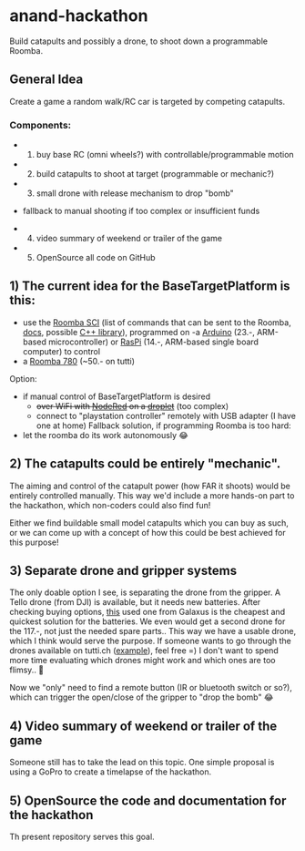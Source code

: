 # anand-hackathon
Build catapults and possibly a drone, to shoot down a programmable Roomba.

## General Idea
Create a game a random walk/RC car is targeted by competing catapults.

### Components:
- 1. buy base RC (omni wheels?) with controllable/programmable motion
- 2. build catapults to shoot at target (programmable or mechanic?)
- 3. small drone with release mechanism to drop "bomb"
- fallback to manual shooting if too complex or insufficient funds

- 4. video summary of weekend or trailer of the game
- 5. OpenSource all code on GitHub
 
## 1) The current idea for the BaseTargetPlatform is this:
- use the [Roomba SCI](http://www.robotappstore.com/Knowledge-Base/1-Introduction-to-Roomba-Programming/15.html) (list of commands that can be sent to the Roomba, [docs](https://www.usna.edu/Users/weaprcon/esposito/_files/roomba.matlab/Roomba_SCI.pdf), possible [C++ library](https://github.com/steventwheeler/libroomba)), programmed on 
-a [Arduino](https://www.mouser.ch/ProductDetail/Arduino/ABX00087?qs=ulEaXIWI0c%252Bc7tXbIsM2Bg%3D%3D) (23.-, ARM-based microcontroller) or [RasPi](https://www.mouser.ch/ProductDetail/Raspberry-Pi/SC0065?qs=rQFj71Wb1eX99SHol2bUwA%3D%3D) (14.-, ARM-based single board computer) to control
- a [Roomba 780](https://www.tutti.ch/de/vi/aargau/haushalt/geraete-utensilien/roomba-780/63396971) (~50.- on tutti)

Option:
- if manual control of BaseTargetPlatform is desired
  - ~~over WiFi with [NodeRed](https://nodered.org/) on a [droplet](https://www.digitalocean.com/products/droplets)~~ (too complex)
  - connect to "playstation controller" remotely with USB adapter (I have one at home)
Fallback solution, if programming Roomba is too hard:
- let the roomba do its work autonomously 😂
 

## 2) The catapults could be entirely "mechanic". 
The aiming and control of the catapult power (how FAR it shoots) would be entirely controlled manually. 
This way we'd include a more hands-on part to the hackathon, which non-coders could also find fun! 

Either we find buildable small model catapults which you can buy as such, or we can come up with a concept of how this could be best achieved for this purpose!

## 3) Separate drone and gripper systems 
The only doable option I see, is separating the drone from the gripper. A Tello drone (from DJI) is available, but it needs new batteries. After checking buying options, [this](https://www.galaxus.ch/en/s1/product/ryze-tech-tello-boost-combo-13-min-80-g-5-mpx-drone-9458332?shid=1324845) used one from Galaxus is the cheapest and quickest solution for the batteries. We even would get a second drone for the 117.-, not just the needed spare parts.. This way we have a usable drone, which I think would serve the purpose. If someone wants to go through the drones available on tutti.ch ([example](https://www.tutti.ch/de/vi/luzern/spielzeuge-basteln/modellbau/neue-drone/65372639)), feel free =) I don't want to spend more time evaluating which drones might work and which ones are too flimsy.. 😬

Now we "only" need to find a remote button (IR or bluetooth switch or so?), which can trigger the open/close of the gripper to "drop the bomb" 😂

## 4) Video summary of weekend or trailer of the game
Someone still has to take the lead on this topic. One simple proposal is using a GoPro to create a timelapse of the hackathon.

## 5) OpenSource the code and documentation for the hackathon
Th present repository serves this goal.
